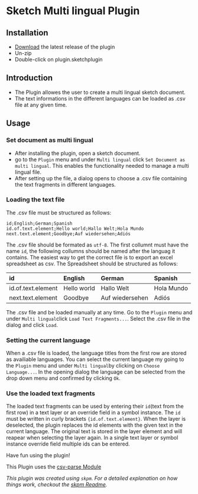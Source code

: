 # Sketch Multi lingual Plugin

## Installation

- [Download](../../releases/latest/download/plugin.sketchplugin.zip) the latest release of the plugin
- Un-zip
- Double-click on plugin.sketchplugin

## Introduction
- The Plugin allowes the user to create a multi lingual sketch document. 
- The text informations in the different languages can be loaded as .csv file at any given time. 

## Usage
### Set document as multi lingual
- After installing the plugin, open a sketch document. 
- go to the `Plugin` menu and under `Multi lingual` click `Set Document as multi lingual`. This enables the functionality needed to manage a multi lingual file. 
- After setting up the file, a dialog opens to choose a .csv file containing the text fragments in different languages. 

### Loading the text file
The .csv file must be structured as follows: 
```csv
id;English;German;Spanish
id.of.text.element;Hello world;Hallo Welt;Hola Mundo
next.text.element;Goodbye;Auf wiedersehen;Adiós
```
The .csv file should be formated as `utf-8`. The first collumnt must have the name `id`, the following collumns should be named after the languag it contains. 
The easiest way to get the correct file is to export an excel spreadsheet as csv. The Spreadsheet should be structured as follows: 

| id | English | German | Spanish |
| :--- | :--- | :--- | :---|
|id.of.text.element|Hello world|Hallo Welt|Hola Mundo|
|next.text.element|Goodbye|Auf wiedersehen|Adiós|

The .csv file and be loaded manually at any time. Go to the `Plugin` menu and under `Multi lingual`click `Load Text Fragments...`. Select the .csv file in the dialog and click `Load`. 

### Setting the current language
When a .csv file is loaded, the language titles from the first row are stored as availiable languages. You can select the current language my going to the `Plugin` menu and under `Multi lingual`by clicking on `Choose Language...`. 
In the opening dialog the language can be selected from the drop down menu and confirmed by clicking `Ok`. 

### Use the loaded text fragments
The loaded text fragments can be used by entering their `id`(text from the first row) in a text layer or an override field in a symbol instance. 
The `id` must be written in curly brackets `{id.of.text.element}`. 
When the layer is deselected, the plugin replaces the id elements with the given text in the current language. The original text is stored in the layer element and will reapear when selecting the layer again. 
In a single text layer or symbol instance override field multiple ids can be entered. 

Have fun using the plugin!


This Plugin uses the [csv-parse Module](https://www.npmjs.com/package/csv-parse)

_This plugin was created using `skpm`. For a detailed explanation on how things work, checkout the [skpm Readme](https://github.com/skpm/skpm/blob/master/README.md)._

